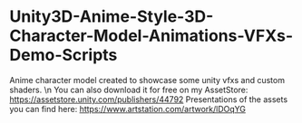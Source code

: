 # Unity3D-Anime-Style-3D-Character-Model-Animations-VFXs-Demo-Scripts
Anime character model created to showcase some unity vfxs and custom shaders. \n
You can also download it for free on my AssetStore: https://assetstore.unity.com/publishers/44792
Presentations of the assets you can find here: https://www.artstation.com/artwork/lDOqYG
